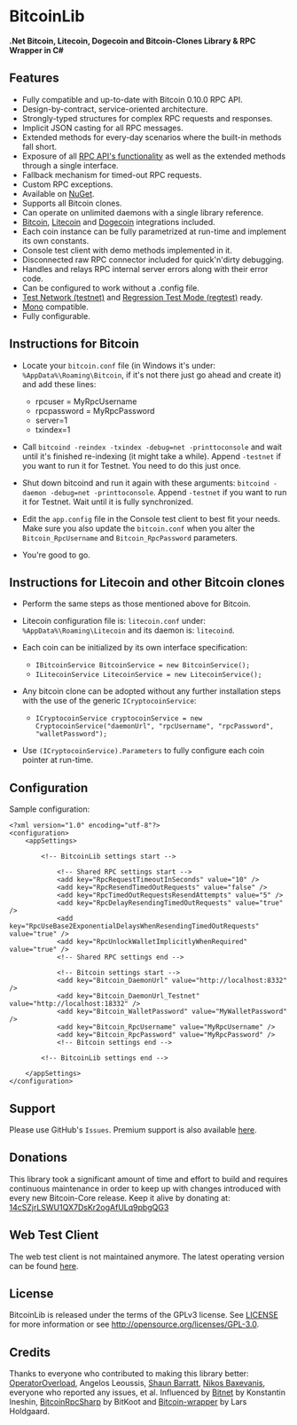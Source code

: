 ﻿BitcoinLib
==========

**.Net Bitcoin, Litecoin, Dogecoin and Bitcoin-Clones Library & RPC Wrapper in C#**

Features
--------

- Fully compatible and up-to-date with Bitcoin 0.10.0 RPC API.
- Design-by-contract, service-oriented architecture.
- Strongly-typed structures for complex RPC requests and responses.
- Implicit JSON casting for all RPC messages.
- Extended methods for every-day scenarios where the built-in methods fall short.
- Exposure of all [RPC API's functionality](https://en.bitcoin.it/wiki/Original_Bitcoin_client/API_calls_list) as well as the extended methods through a single interface.
- Fallback mechanism for timed-out RPC requests.
- Custom RPC exceptions.
- Available on [NuGet](https://www.nuget.org/packages/BitcoinLib/).
- Supports all Bitcoin clones.
- Can operate on unlimited daemons with a single library reference.
- [Bitcoin](http://en.wikipedia.org/wiki/Bitcoin), [Litecoin](http://en.wikipedia.org/wiki/Litecoin) and [Dogecoin](http://en.wikipedia.org/wiki/Dogecoin) integrations included.
- Each coin instance can be fully parametrized at run-time and implement its own constants.
- Console test client with demo methods implemented in it.
- Disconnected raw RPC connector included for quick'n'dirty debugging.
- Handles and relays RPC internal server errors along with their error code.
- Can be configured to work without a .config file.
- [Test Network (testnet)](https://bitcoin.org/en/developer-examples#testnet) and [Regression Test Mode (regtest)](https://bitcoin.org/en/developer-examples#regtest-mode) ready.
- [Mono](http://www.mono-project.com/) compatible.
- Fully configurable.


Instructions for Bitcoin
------------------------

- Locate your `bitcoin.conf` file (in Windows it's under: `%AppData%\Roaming\Bitcoin`, if it's not there just go ahead and create it) and add these lines:
	- rpcuser = MyRpcUsername
	- rpcpassword = MyRpcPassword
	- server=1
	- txindex=1

- Call `bitcoind -reindex -txindex -debug=net -printtoconsole` and wait until it's finished re-indexing (it might take a while). Append `-testnet` if you want to run it for Testnet. You need to do this just once.

- Shut down bitcoind and run it again with these arguments: `bitcoind -daemon -debug=net -printtoconsole`. Append `-testnet` if you want to run it for Testnet. Wait until it is fully synchronized. 

- Edit the `app.config` file in the Console test client to best fit your needs. Make sure you also update the `bitcoin.conf` when you alter the `Bitcoin_RpcUsername` and `Bitcoin_RpcPassword` parameters.

- You're good to go.


Instructions for Litecoin and other Bitcoin clones
--------------------------------------------------

- Perform the same steps as those mentioned above for Bitcoin.

- Litecoin configuration file is: `litecoin.conf` under: `%AppData%\Roaming\Litecoin` and its daemon is: `litecoind`.

- Each coin can be initialized by its own interface specification:
	- `IBitcoinService BitcoinService = new BitcoinService();` 
	- `ILitecoinService LitecoinService = new LitecoinService();` 

- Any bitcoin clone can be adopted without any further installation steps with the use of the generic `ICryptocoinService`:
	- `ICryptocoinService cryptocoinService = new CryptocoinService("daemonUrl", "rpcUsername", "rpcPassword", "walletPassword");`

- Use `(ICryptocoinService).Parameters` to fully configure each coin pointer at run-time. 


Configuration
-------------

Sample configuration:

	﻿<?xml version="1.0" encoding="utf-8"?>
	<configuration>
		<appSettings>

			<!-- BitcoinLib settings start -->

				<!-- Shared RPC settings start -->
				<add key="RpcRequestTimeoutInSeconds" value="10" />
				<add key="RpcResendTimedOutRequests" value="false" />
				<add key="RpcTimedOutRequestsResendAttempts" value="5" />
				<add key="RpcDelayResendingTimedOutRequests" value="true" />
				<add key="RpcUseBase2ExponentialDelaysWhenResendingTimedOutRequests" value="true" />
				<add key="RpcUnlockWalletImplicitlyWhenRequired" value="true" />
				<!-- Shared RPC settings end -->

				<!-- Bitcoin settings start -->
				<add key="Bitcoin_DaemonUrl" value="http://localhost:8332" />
				<add key="Bitcoin_DaemonUrl_Testnet" value="http://localhost:18332" />
				<add key="Bitcoin_WalletPassword" value="MyWalletPassword" />
				<add key="Bitcoin_RpcUsername" value="MyRpcUsername" />
				<add key="Bitcoin_RpcPassword" value="MyRpcPassword" />
				<!-- Bitcoin settings end -->

			<!-- BitcoinLib settings end -->
			
		</appSettings>
	</configuration>


Support
-------

Please use GitHub's `Issues`. Premium support is also available [here](mailto:hello@cryptean.com).


Donations
---------

This library took a significant amount of time and effort to build and requires continuous maintenance in order to keep up with changes introduced with every new Bitcoin-Core release. Keep it alive by donating at: [14cSZjrLSWU1QX7DsKr2ogAfULq9pbgQG3](bitcoin:14cSZjrLSWU1QX7DsKr2ogAfULq9pbgQG3?label=BitcoinLib)

Web Test Client
---------------
The web test client is not maintained anymore. The latest operating version can be found [here](https://github.com/GeorgeKimionis/BitcoinLib-TestClient-Web).


License
-------

BitcoinLib is released under the terms of the GPLv3 license. See [LICENSE](LICENSE) for more information or see http://opensource.org/licenses/GPL-3.0.


Credits
-------

Thanks to everyone who contributed to making this library better: [OperatorOverload](https://github.com/OperatorOverload), Angelos Leoussis, [Shaun Barratt](https://github.com/LeCoffee), [Nikos Baxevanis](http://blog.nikosbaxevanis.com/), everyone who reported any issues, et al.
Influenced by [Bitnet](http://bitnet.sourceforge.net) by Konstantin Ineshin, [BitcoinRpcSharp](https://github.com/BitKoot/BitcoinRpcSharp) by BitKoot and [Bitcoin-wrapper](https://github.com/LarsHoldgaard/bitcoin-wrapper) by Lars Holdgaard.
